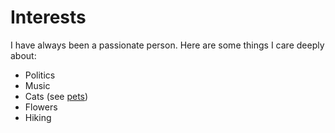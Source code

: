 # Interests
I have always been a passionate person. Here are some things I care deeply about:

* Politics     
* Music
* Cats (see [pets](Pets.md))
* Flowers
* Hiking
